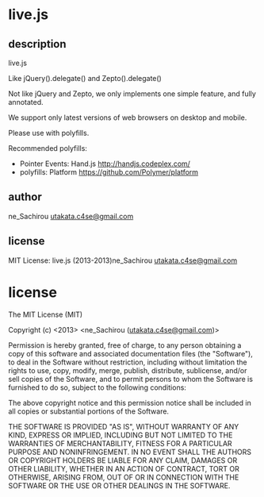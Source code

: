 live.js
=======

description
------------
live.js

Like jQuery().delegate() and Zepto().delegate()

Not like jQuery and Zepto, we only implements one simple feature,
and fully annotated.

We support only latest versions of web browsers on desktop and mobile.

Please use with polyfills.

Recommended polyfills:

- Pointer Events: Hand.js http://handjs.codeplex.com/
- polyfills: Platform https://github.com/Polymer/platform

author
------
ne_Sachirou <utakata.c4se@gmail.com>

license
-------
MIT License: live.js (2013-2013)ne_Sachirou <utakata.c4se@gmail.com>

license
=======
The MIT License (MIT)

Copyright (c) <2013> <ne_Sachirou (utakata.c4se@gmail.com)>

Permission is hereby granted, free of charge, to any person obtaining a copy
 of this software and associated documentation files (the "Software"), to deal
 in the Software without restriction, including without limitation the rights
 to use, copy, modify, merge, publish, distribute, sublicense, and/or sell
 copies of the Software, and to permit persons to whom the Software is
 furnished to do so, subject to the following conditions:

The above copyright notice and this permission notice shall be included in
 all copies or substantial portions of the Software.

THE SOFTWARE IS PROVIDED "AS IS", WITHOUT WARRANTY OF ANY KIND, EXPRESS OR
 IMPLIED, INCLUDING BUT NOT LIMITED TO THE WARRANTIES OF MERCHANTABILITY,
 FITNESS FOR A PARTICULAR PURPOSE AND NONINFRINGEMENT. IN NO EVENT SHALL THE
 AUTHORS OR COPYRIGHT HOLDERS BE LIABLE FOR ANY CLAIM, DAMAGES OR OTHER
 LIABILITY, WHETHER IN AN ACTION OF CONTRACT, TORT OR OTHERWISE, ARISING FROM,
 OUT OF OR IN CONNECTION WITH THE SOFTWARE OR THE USE OR OTHER DEALINGS IN
 THE SOFTWARE.
